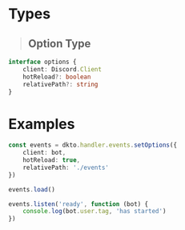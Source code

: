 # Types

> ## Option Type
```ts
interface options {
	client: Discord.Client
	hotReload?: boolean
	relativePath?: string
}
```

# Examples
```ts
const events = dkto.handler.events.setOptions({
	client: bot,
	hotReload: true,
	relativePath: './events'
})

events.load()

events.listen('ready', function (bot) {
	console.log(bot.user.tag, 'has started')
})
```